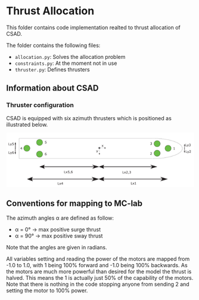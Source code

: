 # Thrust Allocation

This folder contains code implementation realted to thrust allocation of CSAD.

The folder contains the following files:

- `allocation.py`: Solves the allocation problem
- `constraints.py`: At the moment not in use
- `thruster.py`: Defines thrusters

## Information about CSAD

### Thruster configuration

CSAD is equipped with six azimuth thrusters which is positioned as illustrated below.

![CSAD Thruster Configuration](CSAD_thrusters.png)


## Conventions for mapping to MC-lab

The azimuth angles &alpha; are defined as follow:
- &alpha; = 0&deg; &rarr; max positive surge thrust
- &alpha; = 90&deg; &rarr; max positive sway thrust

Note that the angles are given in radians.

All variables setting and reading the power of the motors are mapped from -1.0 to 1.0, with 1 being 100% forward and -1.0 being 100% backwards. As
the motors are much more powerful than desired for the model the thrust is halved. This means the 1 is actually just 50% of the capability of the motors. Note that there is nothing in the code stopping anyone from sending 2 and setting the motor to 100% power.
